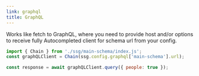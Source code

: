 ```yaml
---
link: graphql
title: GraphQL
---
```


Works like fetch to GraphQL, where you need to provide host and/or options to receive fully Autocompleted client for schema url from your config.

```js
import { Chain } from './ssg/main-schema/index.js';
const graphQLClient = Chain(ssg.config.graphql['main-schema'].url);

const response = await graphQLClient.query({ people: true });
```
